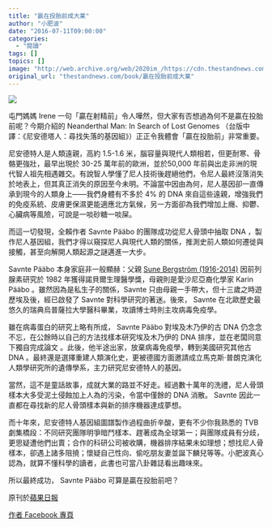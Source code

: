 ```yaml
---
title: "贏在投胎前成大業"
author: "小肥波"
date: "2016-07-11T09:00:00"
categories:
  - "閱讀"
tags: []
topics: []
image: "http://web.archive.org/web/2020im_/https://cdn.thestandnews.com/media/photos/cache/A1650011_0JscO_1200x0_yVi04_1200x0.png"
original_url: "thestandnews.com/book/贏在投胎前成大業"
---
```

![](http://web.archive.org/web/2020im_/https://cdn.thestandnews.com/media/photos/cache/A1650011_0JscO_1200x0_yVi04_1200x0.png)

屯門媽媽 Irene 一句「贏在射精前」令人嘩然，但大家有否想過為何不是贏在投胎前呢？今期介紹的 Neanderthal Man: In Search of Lost Genomes （台版中譯：《尼安德塔人：尋找失落的基因組》）正正令我體會「贏在投胎前」非常重要。

尼安德特人是人類遠親，高約 1.5-1.6 米，腦容量與現代人類相若，但更耐寒、骨骼更強壯，最早出現於 30-25 萬年前的歐洲，並於50,000 年前與出走非洲的現代智人祖先相遇雜交。有說智人學懂了尼人技術後趕絕他們，令尼人最終沒落消失於地表上，但其真正消失的原因至今未明。不論當中因由為何，尼人基因卻一直傳承到現今的人類身上——我們身體有不多於 4% 的 DNA 來自這些遠親，增強我們的免疫系統、皮膚更保濕更能適應北方氣候，另一方面卻為我們增加上癮、抑鬱、心臟病等風險，可說是一啖砂糖一啖屎。

而這一切發現，全賴作者 Savnte Pääbo 的團隊成功從尼人骨頭中抽取 DNA ，製作尼人基因組，我們才得以窺探尼人與現代人類的關係，推測史前人類如何遷徙與接觸，甚至向解開人類起源之謎邁進一大步。

Savnte Pääbo 本身家庭非一般顯赫：父親 [Sune Bergström (1916-2014)](http://web.archive.org/web/20210301074659/https://en.wikipedia.org/wiki/Sune_Bergstr%C3%B6m) 因前列腺素研究於 1982 年獲得諾貝爾生理醫學獎，母親則是愛沙尼亞裔化學家 Karin Pääbo 。雖然因為是私生子的關係，Savnte 只由母親一手帶大，但十三歲之時遊歷埃及後，經已啟發了 Savnte 對科學研究的著迷。後來， Savnte 在北歐歷史最悠久的瑞典烏普薩拉大學醫科畢業，攻讀博士時則主攻病毒免疫學。

雖在病毒蛋白的研究上略有所成， Savnte Pääbo 對埃及木乃伊的古 DNA 仍念念不忘，在公餘時以自己的方法找樣本研究埃及木乃伊的 DNA 排序，並在老闆同意下獨自完成論文 。此後，他半途出家，放棄病毒免疫學，轉到美國研究其他古 DNA 。最終還是選擇重建人類演化史，更被德國方面邀請成立馬克斯·普朗克演化人類學研究所的遺傳學系，主力研究尼安德特人的基因。

當然，這不是童話故事，成就大業的路並不好走。經過數十萬年的洗禮，尼人骨頭樣本大多受泥土侵蝕加上人為的污染，令當中僅餘的 DNA 消散。 Savnte 因此一直都在尋找新的尼人骨頭樣本與新的排序機器達成夢想。

而十年來，尼安德特人基因組圖譜製作過程曲折辛酸，更有不少你我熟悉的 TVB 劇集橋段：不同研究團隊明爭暗鬥樣本、趕著成為全球第一；與團隊成員有分歧，更思疑遭他們出賣；合作的科研公司被收購，機器排序結果未如理想；想找尼人骨樣本，卻遇上諸多阻撓；懷疑自己性向、偷吃朋友妻並誕下麟兒等等。小肥波真心認為，就算不懂科學的讀者，此書也可當八卦雜誌看出趣味來。

所以最終成功， Savnte Pääbo 可算是贏在投胎前吧？

原刊於[蘋果日報](http://web.archive.org/web/20210301074659/http://hkm.appledaily.com/detail.php?guid=19688448&category_guid=15307&category=daily&issue=20160710)

[作者 Facebook 專頁](http://web.archive.org/web/20210301074659/https://www.facebook.com/siufeiball/)